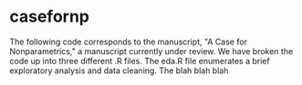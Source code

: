 # casefornp
The following code corresponds to the manuscript, "A Case for Nonparametrics," a manuscript currently under review. We have broken the code up into 
three different .R files. The eda.R file enumerates a brief exploratory analysis and data cleaning. The blah blah blah
